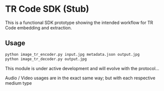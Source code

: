 # TR Code SDK (Stub)

This is a functional SDK prototype showing the intended workflow for TR Code embedding and extraction.

## Usage
```bash
python image_tr_encoder.py input.jpg metadata.json output.jpg
python image_tr_decoder.py output.jpg
```

This module is under active development and will evolve with the protocol... 

Audio / Video usages are in the exact same way; but with each respective medium type 
